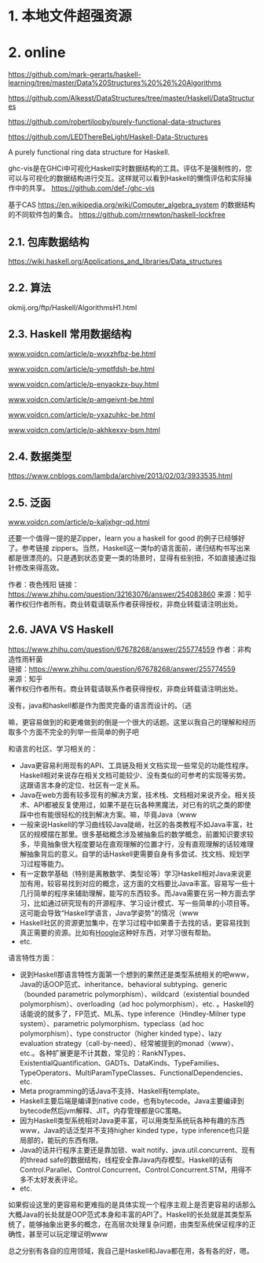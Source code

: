 # 1. 本地文件超强资源

# 2. online

https://github.com/mark-gerarts/haskell-learning/tree/master/Data%20Structures%20%26%20Algorithms


https://github.com/Alkesst/DataStructures/tree/master/Haskell/DataStructures


https://github.com/robertjlooby/purely-functional-data-structures



https://github.com/LEDThereBeLight/Haskell-Data-Structures






















A purely functional ring data structure for Haskell.

ghc-vis是在GHCi中可视化Haskell实时数据结构的工具。评估不是强制性的，您可以与可视化的数据结构进行交互。这样就可以看到Haskell的懒惰评估和实际操作中的共享。 https://github.com/def-/ghc-vis








基于CAS https://en.wikipedia.org/wiki/Computer_algebra_system 的数据结构的不同软件包的集合。 https://github.com/rrnewton/haskell-lockfree















## 2.1. 包库数据结构




https://wiki.haskell.org/Applications_and_libraries/Data_structures













## 2.2. 算法

okmij.org/ftp/Haskell/AlgorithmsH1.html









## 2.3. Haskell 常用数据结构
www.voidcn.com/article/p-wvxzhfbz-be.html

www.voidcn.com/article/p-ymptfdsh-be.html




www.voidcn.com/article/p-enyaokzx-buy.html

www.voidcn.com/article/p-amgeivnt-be.html


www.voidcn.com/article/p-yxazuhkc-be.html







www.voidcn.com/article/p-akhkexxv-bsm.html


## 2.4. 数据类型




https://www.cnblogs.com/Iambda/archive/2013/02/03/3933535.html













## 2.5. 泛函



www.voidcn.com/article/p-kaljxhgr-qd.html



















还要一个值得一提的是Zipper，learn you a haskell for good 的例子已经够好了。参考链接 zippers。当然，Haskell这一类fp的语言面前，递归结构书写出来都是很漂亮的。只是遇到状态变更一类的场景时，显得有些别扭，不如直接通过指针修改来得高效。

作者：夜色残阳
链接：https://www.zhihu.com/question/32163076/answer/254083860
来源：知乎
著作权归作者所有。商业转载请联系作者获得授权，非商业转载请注明出处。









## 2.6. JAVA VS Haskell
https://www.zhihu.com/question/67678268/answer/255774559
作者：非构造性雨轩菌  
链接：https://www.zhihu.com/question/67678268/answer/255774559  
来源：知乎  
著作权归作者所有。商业转载请联系作者获得授权，非商业转载请注明出处。  
  

没有，java和haskell都是作为图灵完备的语言而设计的。（逃

嘛，更容易做到的和更难做到的倒是一个很大的话题。这里以我自己的理解和经历取多个方面不完全的列举一些简单的例子吧

和语言的社区、学习相关的：

-   Java更容易利用现有的API、工具链及相关文档实现一些常见的功能性程序。Haskell相对来说存在相关文档可能较少、没有类似的可参考的实现等劣势。这跟语言本身的定位、社区有一定关系。
-   Java在web方面有较多现有的解决方案，技术栈、文档相对来说齐全。相关技术、API都被反复使用过，如果不是在玩各种黑魔法，对已有的坑之类的即使踩中也有能很轻松的找到解决方案。嘛，毕竟Java（www
-   一般来说Haskell的学习曲线较Java陡峭，社区的各类教程不如Java丰富，社区的规模摆在那里。很多基础概念涉及被抽象后的数学概念，前置知识要求较多，毕竟抽象很大程度要站在直观理解的位置才行，没有直观理解的话较难理解抽象背后的意义。自学的话Haskell更需要自身有多尝试、找文档、规划学习过程等能力。
-   有一定数学基础（特别是离散数学、类型论等）学习Haskell相对Java来说更加有用，较容易找到对应的概念，这方面的文档要比Java丰富。容易写一些十几行简单的程序来辅助理解，能写的东西较多。而Java需要在另一种方面去学习，比如通过研究现有的开源程序、学习设计模式、写一些简单的小项目等。这可能会导致“Haskell学语言，Java学姿势”的情况（www
-   Haskell社区的资源更加集中，在学习过程中如果善于去找的话，更容易找到真正需要的资源。比如有[Hoogle](https://link.zhihu.com/?target=https%3A//www.haskell.org/hoogle/)这种好东西，对学习很有帮助。
-   etc.

语言特性方面：

-   说到Haskell那语言特性方面第一个想到的果然还是类型系统相关的吧www，Java的话OOP范式、inheritance、behavioral subtyping、generic（bounded parametric polymorphism）、wildcard（existential bounded polymorphism）、overloading（ad hoc polymorphism）、etc. 。Haskell的话能说的就多了，FP范式、ML系、type inference（Hindley-Milner type system）、parametric polymorphism、typeclass（ad hoc polymorphism）、type constructor（higher kinded type）、lazy evaluation strategy（call-by-need）、经常被提到的monad（www）、etc.。各种扩展更是不计其数，常见的：RankNTypes、ExistentialQuantification、GADTs、DataKinds、TypeFamilies、TypeOperators、MultiParamTypeClasses、FunctionalDependencies、etc.
-   Meta programming的话Java不支持、Haskell有template。
-   Haskell主要后端是编译到native code，也有bytecode。Java主要编译到bytecode然后jvm解释、JIT。内存管理都是GC策略。
-   因为Haskell类型系统相对Java更丰富，可以用类型系统玩各种有趣的东西www，Java的话泛型并不支持higher kinded type，type inference也只是局部的，能玩的东西有限。
-   Java的话并行程序主要还是靠加锁、wait notify、java.util.concurrent、现有的thread safe的数据结构，线程安全靠Java内存模型。Haskell的话有Control.Parallel、Control.Concurrent、Control.Concurrent.STM，用得不多不太好发表评论。
-   etc.

如果假设这里的更容易和更难指的是具体实现一个程序主观上是否更容易的话那么大概Java的长处就是OOP范式本身和丰富的API了。Haskell的长处就是其类型系统了，能够抽象出更多的概念，在高层次处理复杂问题，由类型系统保证程序的正确性，甚至可以玩定理证明www

总之分别有各自的应用领域，我自己是Haskell和Java都在用，各有各的好，嗯。














































































